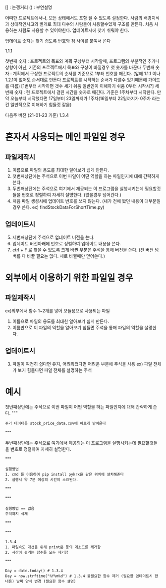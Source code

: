 [] : 논쟁거리 
() : 부연설명

어떠한 프로젝트에서나, 모든 상태에서도 포함 될 수 있도록 설정한다. 
사람의 배경지식과 상대적인사고와 별개로 최대 다수의 사람들이 사용할수있게 구조를 만든다.
처음 사용하는 사람도 사용할 수 있어야한다.
업데이트시에 찾기 쉬워야 한다. 

업데이트 숫자는 찾기 쉽도록 번호와 점 사이를 붙여서 쓴다

1.1.1

첫번째 숫자 : 프로젝트의 목표와 계획 구상부터 시작할때, 프로그램의 부분적인 추가나 상향이 아닌, 기존의 프로젝트에서 목표와 구상이 바뀔경우 첫 숫자를 바꾼다
두번째 숫자 : 계획에서 구상한 프로젝트의 순서를 기준으로 1부터 번호를 매긴다. (앞에 1.1.1 이나 1.2.1이 없어도 순서대로 만든다 프로젝트를 시작하는 순서가 다를수 있기때문에 가이드를 따름)
[1번부터 시작하면 갯수 세기 쉬움 일반인이 이해하기 쉬움 0부터 시작시?]
세번째 숫자 : 현 프로젝트에서 걸린 시간을 숫자로 매긴다. 기준은 1주차부터 시작한다. 
만약 오늘부터 시작했다면 17일부터 23일까지가 1주차(16일부터 22일까지가 0주차 라는건 일반적으로 이해하기 힘들것 같음)

다음주 버전 (21-01-23 기준)
1.3.4

# 혼자서 사용되는 메인 파일일 경우
## 파일제작시
1. 이름으로 파일의 용도를 최대한 알아보기 쉽게 만든다.
2. 첫번째상단에는 주석으로 이번 파일이 어떤 역할을 하는 파일인지에 대해 간략하게 쓴다.
3. 두번째상단에는 주석으로 여기에서 제공되는 이 프로그램을 실행시키는데 필요할것들을 번호로 정렬하여 자세히 설명한다. (없을경우 넘어간다.)
4. 처음 파일 생성시에 업데이트 번호를 쓰지 않는다. (내가 전에 봤던 내용이 대부분일경우 쓴다. ex) findStockDataForShortTime.py)

## 업데이트시
5. 세번째상단에 주석으로 업데이트 버전을 쓴다.
6. 업데이트 버전아래에 번호로 정렬하여 업데이트 내용을 쓴다.
7. ctrl + F 로 찾을 수 있도록 크게 바뀐 부분은 주석을 통해 버전을 쓴다. 
(전 버전 넘버를 다 바꿀 필요는 없다. 새로 바뀔때만 덮어쓴다.)   

# 외부에서 이용하기 위한 파일일 경우
## 파일제작시

ex)외부에서 함수 1~2개를 넣어 모듈용으로 사용되는 파일

1. 이름으로 파일의 용도를 최대한 알아보기 쉽게 만든다.
2. 이름만으로 이 파일의 역할을 알아보기 힘들면 주석을 통해 파일의 역할을 설명한다.

## 업데이트시
3. 파일이 여전히 쉽다면 유지, 어려워졌다면 어려운 부분에 주석을 사용 
ex) 파일 전체가 보기 힘들다면 파일 전체를 설명하는 주석

# 예시
첫번째상단에는 주석으로 이번 파일이 어떤 역할을 하는 파일인지에 대해 간략하게 쓴다. 
"""

    주가 데이터를 stock_price_data.csv에 빠르게 받아온다 

"""

두번째상단에는 주석으로 여기에서 제공되는 이 프로그램을 실행시키는데 필요할것들을 번호로 정렬하여 자세히 설명한다.

"""

    실행방법
    1. cmd 를 이용하여 pip install pykrx을 같은 위치에 설치해준다
    2. 실행시 약 7분 이상의 시간이 소요된다.

"""


"""

    실행방법 == 없음
    주석까지 삭제

"""



"""

    1.3.4
    1. 파일속도 개선을 위해 print문 등의 메소드를 제거함
    2. 시간이 걸리는 함수를 모두 제거함 

"""


    Day = date.today() # 1.3.4
    Day = now.strftime("%Y%m%d") # 1.3.4 불필요한 함수 제거 (필요한 업데이트시 한 내용) 날짜 양식 변경 (필요한 함수 설명)
